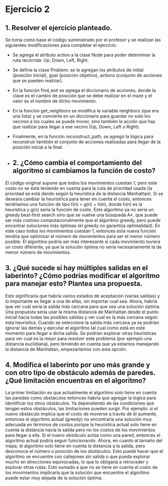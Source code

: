 # Ejercicio 2
## 1. Resolver el ejercicio planteado.
Se toma como base el código suministrado por el profesor y se realizan las siguientes modificaciones para completar el ejercicio:

- Se agrega el atributo action a la clase Node para poder determinar la ruta recorrida: Up, Down, Left, Right.
- Se define la clase Problem: se le agregan los atributos de initial (posición inicial), goal (posición objetivo), actions (conjunto de acciones que se pueden realizar).
- En la función find_exit se agrega el diccionario de acciones, donde la clave es el cambio de posición que se debe realizar en el maze y el valor es el nombre de dicho movimiento.
- En la función get_neighbors se modifica la variable neighbors (que era una lista) y se convierte en un diccionario para guardar no solo los vecinos a los cuales se puede mover, sino también la acción que hay que realizar para llegar a ese vecino (Up, Down, Left o Right).
- Finalmente, en la función reconstruct_path, se agregó la lógica para reconstruir también el conjunto de acciones realizadas para llegar de la posición inicial a la final.

- ## 2. ¿Cómo cambia el comportamiento del algoritmo si cambiamos la función de costo?
El código original supone que todos los movimientos cuestan 1, pero este costo no se está teniendo en cuenta para la cola de prioridad usada (la prioridad se está dando según la heurística de la distancia Manhattan). Si se deseara cambiar la heurístrica para tener en cuenta el costo, entonces tendríamos una función de tipo f(n) = g(n) + h(n), donde h(n) es la heurística y g(n) sería la función de costo. Este algoritmo ya no sería un greedy best-first search sino que se vuelve una búsqueda A*, que puede ser más costoso computacionalmente que el algoritmo greedy, pero puede encontrar soluciones más óptimas (el greedy no garantiza optimalidad). En este caso todos los movimientos cuestan 1, entonces esta nueva función tendría que optimizar el número de movimientos para ser el menor número posible. El algoritmo podría ser más interesante si cada movimiento tuviera un costo diferente, ya que la solución óptima no sería necesariamente la de menor número de movimientos.

## 3. ¿Qué sucede si hay múltiples salidas en el laberinto? ¿Cómo podrías modificar el algoritmo para manejar esto? Plantea una propuesta.
Esto significaría que habría varios estados de aceptación (varias salidas) y lo importante es llegar a una de ellas, sin importar cual sea. Ahora, habría que ver cuál sería la salida más cercana para que sea una solución óptima. Una propuesta sería usar la misma distancia de Manhattan desde el punto inicial hacia todas las posibles salidas y ver cual es la más cercana según esta heurística. Cuando se seleccione la salida más cercana ya se podrían ignorar las demás y ejecutar el algoritmo tal cual como está en este momento para llegar a dicha salida. Se podrían explorar otras heurísticas para ver cual es la mejor para resolver este problema (por ejemplo una distancia euclidiana), pero teniendo en cuenta que ya estamos manejando la distancia de Manhattan, empezaríamos con esta opción.

## 4. Modifica el laberinto por uno más grande y con otro tipo de obstáculo además de paredes. ¿Qué limitación encuentras en el algoritmo?
La primer limitación es que actualmente el algoritmo solo tiene en cuenta las paredes como obstáculos entonces habría que agregar la lógica para identificar los otros obstáculos. Ya dependiendo de las condiciones que tengan estos obstáculos, las limitaciones pueden surgir.
Por ejemplo: si el nuevo obstáculo implica que el costo de moverse a través de él aumente, entonces el algoritmo actual (greedy) no encontraría una solución muy adecuada en términos de costos porque la heurística actual solo tiene en cuenta la distancia hacia la salida pero no los costos de los movimientos para llegar a ella. Si el nuevo obstáculo actúa como una pared, entonces el algoritmo actual podría seguir fuincionando.
Ahora, en cuanto al tamaño del mapa, el algoritmo solo tiene en cuenta la distancia a la salida, pero desconoce el número o posición de los obstáculos. Esto puede hacer que el algoritmo se encuentre con callejones sin salida o que pueda explorar mucho en direcciones equivocadas, lo que lo obligaría a retroceder y explorar otras rutas. Esto sumado a que no se tiene en cuenta el costo de los movimientos implicaría que la solución que encuentre el algoritmo puede estar muy alejada de la solución óptima.
